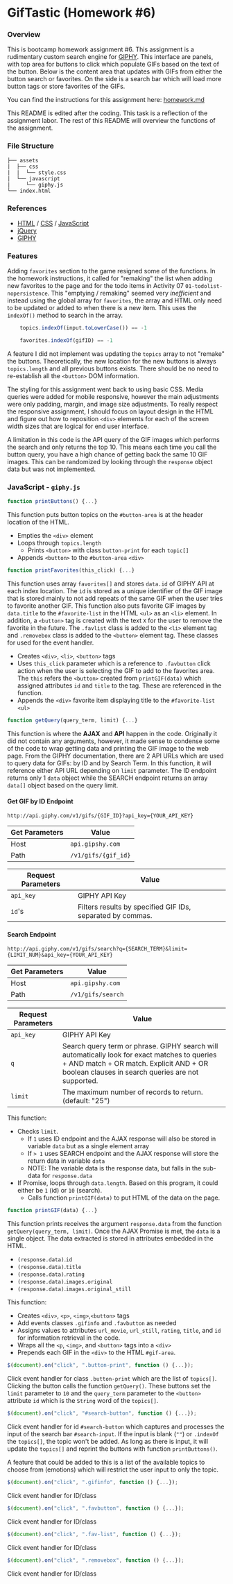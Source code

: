 # GifTastic (Homework #6)

<link href="readme.css" rel="stylesheet"></link>

### Overview

This is bootcamp homework assignment #6. This assignment is a rudimentary custom search engine for [GIPHY][]. This interface are panels, with top area for buttons to click which populate GIFs based on the text of the button. Below is the content area that updates with GIFs from either the button search or favorites. On the side is a search bar which will load more button tags or store favorites of the GIFs.

You can find the instructions for this assignment here: [homework.md][]

This README is edited after the coding. This task is a reflection of the assignment labor. The rest of this README will overview the functions of the assignment.

[GIPHY]: https://giphy.com/
[homework.md]: https://github.com/ekeoid/GifTastic/blob/master/assets/homework.md

### File Structure

```
├── assets
|  ├── css
|  |  └── style.css
|  └── javascript
|     └── giphy.js
└── index.html
```

### References
- [HTML](https://developer.mozilla.org/en-US/docs/Web/HTML) / [CSS](https://developer.mozilla.org/en-US/docs/Web/CSS) / [JavaScript](https://developer.mozilla.org/en-US/docs/Web/JavaScript)
- [jQuery](https://api.jquery.com/)
- [GIPHY](https://developers.giphy.com/docs/)

### Features
Adding `favorites` section to the game resigned some of the functions. In the homework instructions, it called for "remaking" the list when adding new favorites to the page and for the todo items in Activity 07 `01-todolist-nopersistence`. This "emptying / remaking" seemed very *inefficient* and instead using the global array for `favorites`, the array and HTML only need to be updated or added to when there is a new item. This uses the `indexOf()` method to search in the array.

```js
    topics.indexOf(input.toLowerCase()) == -1

    favorites.indexOf(gifID) == -1
```

A feature I did not implement was updating the `topics` array to not "remake" the buttons. Theoretically, the new location for the new buttons is always `topics.length` and all previous buttons exists. There should be no need to re-establish all the `<button>` DOM information.

The styling for this assignment went back to using basic CSS. Media queries were added for mobile responsive, however the main adjustments were only padding, margin, and image size adjustments. To really respect the responsive assignment, I should focus on layout design in the HTML and figure out how to reposition `<div>` elements for each of the screen width sizes that are logical for end user interface.

A limitation in this code is the API query of the GIF images which performs the search and only returns the top 10. This means each time you call the button query, you have a high chance of getting back the same 10 GIF images. This can be randomized by looking through the `response` object data but was not implemented.

### JavaScript - `giphy.js`

```js
function printButtons() {...}
```
This function puts button topics on the `#button-area` is at the header location of the HTML.
- Empties the `<div>` element
- Loops through `topics.length`
   - Prints `<button>` with class `button-print` for each `topic[]`
- Appends `<button>` to the `#button-area` `<div>`


```js
function printFavorites(this_click) {...}
```
This function uses array `favorites[]` and stores `data.id` of GIPHY API at each index location. The `id` is stored as a unique identifier of the GIF image that is stored mainly to not add repeats of the same GIF when the user tries to favorite another GIF. This function also puts favorite GIF images by `data.title` to the `#favorite-list` in the HTML `<ul>` as an `<li>` element. In addition, a `<button>` tag is created with the text `X` for the user to remove the favorite in the future. The `.favlist` class is added to the `<li>` element tag and `.removebox` class is added to the `<button>` element tag. These classes for used for the event handler.
- Creates `<div>`, `<li>`, `<button>` tags
- Uses `this_click` parameter which is a reference to `.favbutton` click action when the user is selecting the GIF to add to the favorites area. The `this` refers the `<button>` created from `printGIF(data)` which assigned attributes `id` and `title` to the tag. These are referenced in the function.
- Appends the `<div>` favorite item displaying title to the `#favorite-list` `<ul>`


```js
function getQuery(query_term, limit) {...}
```
This function is where the **AJAX** and **API** happen in the code. Originally it did not contain any arguments, however, it made sense to condense some of the code to wrap getting data and printing the GIF image to the web page. From the GIPHY documentation, there are 2 API URLs which are used to query data for GIFs: by ID and by Search Term. In this function, it will reference either API URL depending on `limit` parameter. The ID endpoint returns only 1 `data` object while the SEARCH endpoint returns an array `data[]` object based on the query limit.

#### Get GIF by ID Endpoint

`http://api.giphy.com/v1/gifs/{GIF_ID}?api_key={YOUR_API_KEY}`

|Get Parameters|Value|
|---|---|
| Host | `api.gipshy.com` |
| Path | `/v1/gifs/{gif_id}` |

|Request Parameters|Value|
|---|---|
|`api_key`|GIPHY API Key |
|`id`'s| Filters results by specified GIF IDs, separated by commas.|

#### Search Endpoint

`http://api.giphy.com/v1/gifs/search?q={SEARCH_TERM}&limit={LIMIT_NUM}&api_key={YOUR_API_KEY}`

|Get Parameters|Value|
|---|---|
| Host | `api.gipshy.com` |
| Path | `/v1/gifs/search` |

|Request Parameters|Value|
|---|---|
|`api_key`|GIPHY API Key |
|`q`| Search query term or phrase. GIPHY search will automatically look for exact matches to queries + AND match + OR match. Explicit AND + OR boolean clauses in search queries are not supported.|
|`limit`|The maximum number of records to return. (default: "25")

This function:
- Checks `limit`.
    - If `1` uses ID endpoint and the AJAX response will also be stored in variable `data` but as a single element array
    - If `> 1` uses SEARCH endpoint and the AJAX response will store the return data in variable `data`
    - NOTE: The variable data is the response data, but falls in the sub-data for `response.data`
- If Promise, loops through `data.length`. Based on this program, it could either be `1` (id) or `10` (search).
    - Calls function `printGIF(data)` to put HTML of the data on the page.


```js
function printGIF(data) {...}
```
This function prints receives the argument `response.data` from the function `getQuery(query_term, limit)`. Once the AJAX Promise is met, the `data` is a single object. The data extracted is stored in attributes embedded in the HTML.
- `(response.data)`.`id`
- `(response.data)`.`title`
- `(response.data)`.`rating`
- `(response.data)`.`images.original`
- `(response.data)`.`images.original_still`

This function:
- Creates `<div>`, `<p>`, `<img>`,`<button>` tags
- Add events classes `.gifinfo` and `.favbutton` as needed
- Assigns values to attributes `url_movie`, `url_still`, `rating`, `title`, and `id` for information retrieval in the code.
- Wraps all the `<p`, `<img>`, and `<button>` tags into a `<div>`
- Prepends each GIF in the `<div>` to the HTML `#gif-area`.


```js
$(document).on("click", ".button-print", function () {...});
```
Click event handler for class `.button-print` which are the list of `topics[]`. Clicking the button calls the function `getQuery()`. These buttons set the `limit` parameter to `10` and the `query_term` parameter to the `<button>` attribute `id` which is the `String` word of the `topics[]`.

```js
$(document).on("click", "#search-button", function () {...});
```
Click event handler for id `#search-button` which captures and processes the input of the search bar `#search-input`. If the input is blank (`""`) or `.indexOf` the `topics[]`, the topic won't be added. As long as there is input, it will update the `topics[]` and reprint the buttons with function `printButtons()`.

A feature that could be added to this is a list of the available topics to choose from (emotions) which will restrict the user input to only the topic.

```js
$(document).on("click", ".gifinfo", function () {...});
```
Click event handler for ID/class

```js
$(document).on("click", ".favbutton", function () {...});
```
Click event handler for ID/class

```js
$(document).on("click", ".fav-list", function () {...});
```
Click event handler for ID/class

```js
$(document).on("click", ".removebox", function () {...});
```
Click event handler for ID/class


